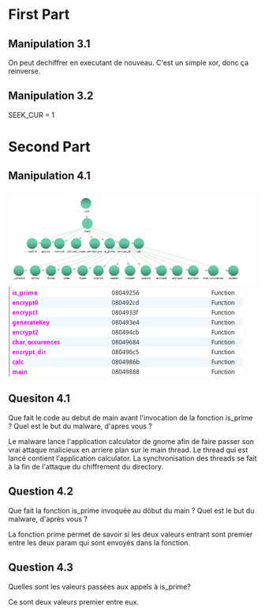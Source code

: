 # First Part

## Manipulation 3.1

On peut dechiffrer en executant de nouveau. C'est un simple xor, donc ça reinverse.

## Manipulation 3.2

SEEK_CUR = 1

# Second Part

## Manipulation 4.1

![alt text](image.png)
![alt text](image-1.png)

## Quesiton 4.1

Que fait le code au debut de main avant l'invocation de la fonction is_prime ? Quel est le but du malware, d'apres vous ?

Le malware lance l'application calculator de gnome afin de faire passer son vrai attaque malicieux en arriere plan sur le main thread. Le thread qui est lancé contient l'application calculator. La synchronisation des threads se fait à la fin de l'attaque du chiffrement du directory.

## Question 4.2

Que fait la fonction is_prime invoquée au döbut du main ? Quel est le but du malware, d'après vous ?

La fonction prime permet de savoir si les deux valeurs entrant sont premier entre les deux param qui sont envoyés dans la fonction.

## Question 4.3

Quelles sont les valeurs passées aux appels à is_prime?

Ce sont deux valeurs premier entre eux.
